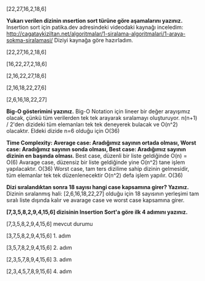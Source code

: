 [22,27,16,2,18,6]

**Yukarı verilen dizinin ınsertion sort türüne göre aşamalarını yazınız.**
  Insertion sort için patika.dev adresindeki videodaki kaynağı inceledim: http://cagataykiziltan.net/algoritmalar/1-siralama-algoritmalari/1-araya-sokma-siralamasi/
  Diziyi kaynağa göre hazırladım.

[22,27,16,2,18,6]

[16,22,27,2,18,6]

[2,16,22,27,18,6]

[2,16,18,22,27,6]

[2,6,16,18,22,27]

**Big-O gösterimini yazınız.**
Big-O Notation için lineer bir değer arayışımız olacak, çünkü tüm verilerden tek tek arayarak sıralamayı oluşturuyor. 
n(n+1) / 2'den dizideki tüm elemanları tek tek deneyerek bulacak ve O(n^2) olacaktır. Eldeki dizide n=6 olduğu için O(36)

**Time Complexity: Average case: Aradığımız sayının ortada olması, Worst case: Aradığımız sayının sonda olması, Best case: Aradığımız sayının dizinin en başında olması.**
Best case, düzenli bir liste geldiğinde O(n) = O(6) 
Avarage case, düzensiz bir liste geldiğinde yine O(n^2) tane işlem yapılacaktır. O(36)
Worst case, tam ters dizilime sahip dizinin gelmesidir, tüm elemanlar tek tek düzenlenecektir O(n^2) defa işlem yapılır. O(36)

**Dizi sıralandıktan sonra 18 sayısı hangi case kapsamına girer? Yazınız.**
Dizinin sıralanmış hali:
[2,6,16,18,22,27]
olduğu için 18 sayısının yerleşimi tam sıralı liste dışında kalır ve avarage case ve worst case kapsamına girer.  

**[7,3,5,8,2,9,4,15,6] dizisinin Insertion Sort'a göre ilk 4 adımını yazınız.**

[7,3,5,8,2,9,4,15,6] mevcut durumu

[3,7,5,8,2,9,4,15,6] 1. adım

[3,5,7,8,2,9,4,15,6] 2. adım

[2,3,5,7,8,9,4,15,6] 3. adım

[2,3,4,5,7,8,9,15,6] 4. adım
